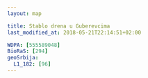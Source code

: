 ```yaml
---
layout: map

title: Stablo drena u Guberevcima
last_modified_at: 2018-05-21T22:14:51+02:00

WDPA: [555589048]
BioRaS: [294]
geoSrbija:
  L1_182: [96]
---
```

